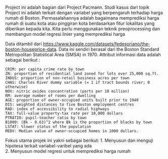 Project ini adalah bagian dari Project Pacmann. Studi kasus dari topik Project ini adalah terkait dengan variabel yang berpengaruh terhadap harga rumah di Boston. Permasalahannya adalah bagaimana memprediksi harga rumah di suatu kota atau pinggiran kota berdasarkan fitur lokalitas yang diberikan kepada kita. Kita perlu menggunakan teknik preoprocessing dan membangun model regresi linier yang memprediksi harga

Data ditambil dari https://www.kaggle.com/datasets/fedesoriano/the-boston-houseprice-data. Data ini sendiri berasal dari the Boston Standard Metropolitan Statistical Area (SMSA) in 1970. Attribut informasi data adalah sebagai berikut :


    CRIM: per capita crime rate by town
    ZN: proportion of residential land zoned for lots over 25,000 sq.ft.
    INDUS: proportion of non-retail business acres per town
    CHAS: Charles River dummy variable (= 1 if tract bounds river; 0 otherwise)
    NOX: nitric oxides concentration (parts per 10 million)
    RM: average number of rooms per dwelling
    AGE: proportion of owner-occupied units built prior to 1940
    DIS: weighted distances to five Boston employment centres
    RAD: index of accessibility to radial highways
    TAX: full-value property-tax rate per 10,000 dollars
    PTRATIO: pupil-teacher ratio by town
    B1000: (Bk - 0.63)^2 where Bk is the proportion of blacks by town
    LSTAT: %lower status of the population
    MEDV: Median value of owner-occupied homes in 1000 dollars.

 Fokus utama  projek ini yakni sebagai berikut:
    1. Menyusun dan menguji hipotesa terkait variabel-varibel yang ada   
    2. Menyusun model regresi untuk memprediksi harga rumah 
